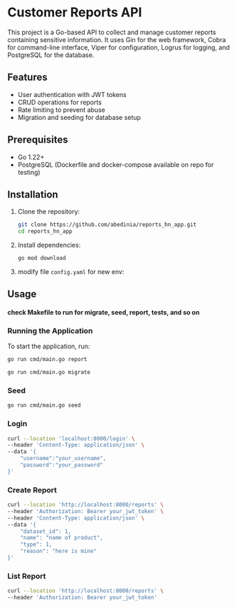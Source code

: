 # Customer Reports API

This project is a Go-based API to collect and manage customer reports containing sensitive information. It uses Gin for the web framework, Cobra for command-line interface, Viper for configuration, Logrus for logging, and PostgreSQL for the database.

## Features

- User authentication with JWT tokens
- CRUD operations for reports
- Rate limiting to prevent abuse
- Migration and seeding for database setup

## Prerequisites

- Go 1.22+
- PostgreSQL (Dockerfile and docker-compose available on repo for testing)

## Installation

1. Clone the repository:

    ```bash
    git clone https://github.com/abedinia/reports_hn_app.git
    cd reports_hn_app
    ```

2. Install dependencies:

    ```bash
    go mod download
    ```

3. modify file `config.yaml` for new env:


## Usage
#### check Makefile to run for migrate, seed, report, tests, and so on

### Running the Application

To start the application, run:

```bash
go run cmd/main.go report
```

```bash
go run cmd/main.go migrate
```

### Seed
```bash
go run cmd/main.go seed
```

### Login

```bash
curl --location 'localhost:8000/login' \
--header 'Content-Type: application/json' \
--data '{
    "username":"your_username",
    "password":"your_password"
}'
```

### Create Report

```bash
curl --location 'http://localhost:8000/reports' \
--header 'Authorization: Bearer your_jwt_token' \
--header 'Content-Type: application/json' \
--data '{
    "dataset_id": 1,
    "name": "name of product",
    "type": 1,
    "reason": "here is mine"
}'
```


### List Report

```bash
curl --location 'http://localhost:8000/reports' \
--header 'Authorization: Bearer your_jwt_token'
```